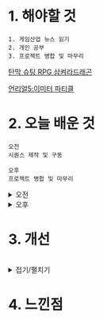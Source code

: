 # 1. 해야할 것
```
1. 게임산업 뉴스 읽기
2. 개인 공부
3. 프로젝트 병합 및 마무리
```
[탄막 슈팅 RPG 삼켜라드래곤](https://www.gamemeca.com/view.php?gid=1744874)

[언리얼5:이미터 파티클](https://www.youtube.com/watch?v=Z4Wj8G_A0og&t=3s)


# 2. 오늘 배운 것
```
오전
시퀀스 제작 및 구동
```
```
오후
프로젝트 병합 및 마무리
```
<details>
<summary>오전</summary>

![image](https://github.com/JM94Ent/TIL-WIL/assets/143363550/525598d2-1789-4bc8-b5aa-bc5a59c9cc54)
```
이전에 만들어두었던 2스테이지 시퀀스가 알 수 없는 이유로 구동이 안되어 다시 제작했다.

시야를 다시 잡고 물이 내려가는 씬을 다시 찍었다.
```
****
</details>


<details>
<summary>오후</summary>

![image](https://github.com/JM94Ent/TIL-WIL/assets/143363550/adc75cc3-7545-4bae-a828-9fc7a97105ef)

</details>




# 3. 개선
```

```
<details>
<summary>접기/펼치기</summary>


</details>



# 4. 느낀점
```

```


